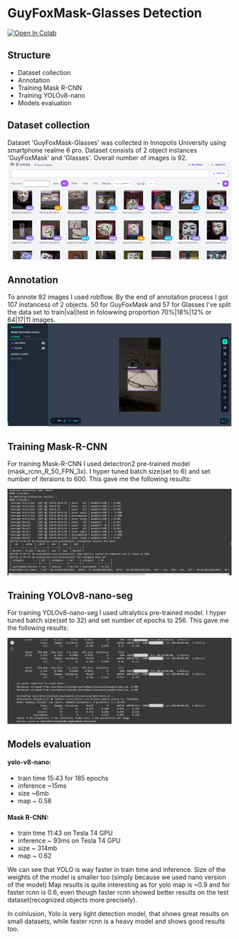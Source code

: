 # GuyFoxMask-Glasses Detection
[![Open In Colab](https://colab.research.google.com/assets/colab-badge.svg)](https://colab.research.google.com/drive/1stJa6AyzndZ2fsadl1cg_sU5tyGXcVTp?usp=sharing)
## Structure

- Dataset collection
- Annotation
- Training Mask R-CNN
- Training YOLOv8-nano
- Models evaluation

## Dataset collection

Dataset 'GuyFoxMask-Glasses' was collected in Innopolis University using smartphone realme 6 pro. Dataset consists of 2 object instances 'GuyFoxMask' and 'Glasses'. Overall number of images is 92.
![alt text](https://github.com/Extrabution/GuyFoxMask-Glasses-Detection/blob/main/images/RoboflowDataset.png?raw=true)

## Annotation

To annote 92 images I used robflow. By the end of annotation process I got 107 instancess of 2 objects. 50 for GuyFoxMask and 57 for Glasses
I've split the data set to train|val|test in folowwing proportion 70%|18%|12% or 64|17|11 images.
![alt text](https://github.com/Extrabution/GuyFoxMask-Glasses-Detection/blob/main/images/RoboflowAnnotate.png?raw=true)

## Training Mask-R-CNN

For training Mask-R-CNN I used detectron2 pre-trained model (mask_rcnn_R_50_FPN_3x). I hyper tuned batch size(set to 6) and set number of iteraions to 600. This gave me the following results:

![alt text](https://github.com/Extrabution/GuyFoxMask-Glasses-Detection/blob/main/images/FasterRCNN.png?raw=true)

## Training YOLOv8-nano-seg
For training YOLOv8-nano-seg I used ultralytics pre-trained model. I hyper tuned batch size(set to 32) and set number of epochs to 256. This gave me the following results:

![alt text](https://github.com/Extrabution/GuyFoxMask-Glasses-Detection/blob/main/images/Yolov8NanoResults.png?raw=true)


## Models evaluation

#### yolo-v8-nano:
  - train time 15:43 for 185 epochs
  - inference ~15ms
  - size ~6mb
  - map ~ 0.58

#### Mask R-CNN:
 - train time 11:43 on Tesla T4 GPU
 - inference ~ 93ms on Tesla T4 GPU
 - size ~ 314mb
 - map ~ 0.62 

 We can see that YOLO is way faster in train time and inference. Size of the weights of the model is smaller too (simply because we used nano version of the model) Map results is quite interesting as for yolo map is ~0.9 and for faster rcnn is 0.6, even though faster rcnn showed better results on the test dataset(recognized objects more precisely).

 In colnlusion, Yolo is very light detection model, that shows great results on small datasets, while faster rcnn is a heavy model and shows good results too.